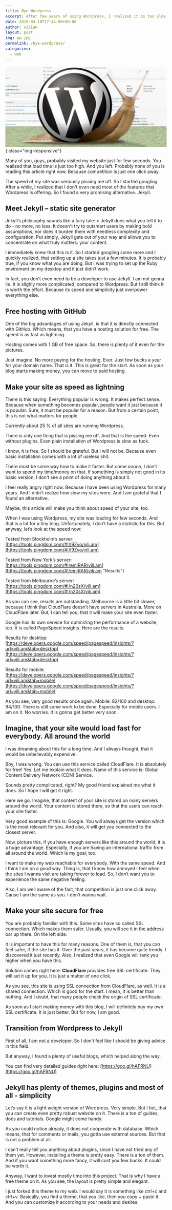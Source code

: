 ```yaml
---
title: Bye Wordpress
excerpt: After few years of using Wordpress, I realized it is too slow for me. So I moved my blog to much faster solution, called Jekyll.
date: 2018-03-10T17:44:00+00:00
author: viliam
layout: post
img: wp.jpg
permalink: /bye-wordpress/
categories:
  - web
---
```


![Wordpress is very slow](/images/wpslow.jpg){:class="img-responsive"}

Many of you, guys, probably visited my website just for few seconds. You realized that load time is just too high. And you left. Probably none of you is reading this article right now. Because competition is just one click away.

The speed of my site was seriously pissing me off. So I started googling. After a while, I realized that I don't even need most of the features that Wordpress is offering. So I found a very promising alternative. Jekyll.

## Meet Jekyll – static site generator

Jekyll’s philosophy sounds like a fairy tale: > Jekyll does what you tell it to do - no more, no less. It doesn't try to outsmart users by making bold assumptions, nor does it burden them with needless complexity and configuration. Put simply, Jekyll gets out of your way and allows you to concentrate on what truly matters: your content.

I immediately knew that this is it. So I started googling some more and I quickly realized, that setting up a site takes just a few minutes. It is probably true, if you know what you are doing. But I was trying to set up the Ruby enviroment on my desktop and it just didn’t work. 

In fact, you don’t even need to be a developer to use Jekyll. I am not gonna lie. It is slighly more complicated, compared to Wordpress. But I still think it is worth the effort. Because its speed and simplicity just overpower everything else.

## Free hosting with GitHub

One of the big advantages of using Jekyll, is that it is directly connected with GitHub. Which means, that you have a hosting solution for free. The speed is as fast as lightning.

Hosting comes with 1 GB of free space. So, there is plenty of it even for the pictures.

Just imagine. No more paying for the hosting. Ever. Just few bucks a year for your domain name. That is it.
This is great for the start. As soon as your blog starts making money, you can move to paid hosting.

## Make your site as speed as lightning

There is this saying: Everything popular is wrong. It makes perfect sense. Because when something becomes popular, people want it just because it is popular. Sure, it must be popular for a reason. But from a certain point, this is not what matters for people.

Currently about 25 % of all sites are running Wordpress. 

There is only one thing that is pissing me off. And that is the speed. Even without plugins. Even plain installation of Wordpress is slow as fuck.

I know, it is free. So I should be grateful. But I will not be. Because even basic installation comes with a lot of useless shit. 

There must be some way how to make it faster. But come oooon, I don’t want to spend my time/money on that. If something is simply not good in its basic version, I don’t see a point of doing anything about it.

I feel really angry right now. Because I have been using Wordpress for many years. And I didn’t realize how slow my sites were. And I am grateful that I found an alternative.

Maybe, this article will make you think about speed of your site, too.

When I was using Wordpress, my site was loading for few seconds. And that is a lot for a tiny blog. Unfortunately, I don’t have a statistic for this. But anyway, let’s look at the speed now:

Tested from Stockholm’s server: [https://tools.pingdom.com/#!/I9Zvo/vili.am](https://tools.pingdom.com/#!/I9Zvo/vili.am)

Tested from New York’s server: [https://tools.pingdom.com/#!/emiRAR/vili.am](https://tools.pingdom.com/#!/emiRAR/vili.am "Results")

Tested from Melbourne’s server: [https://tools.pingdom.com/#!/n20sX/vili.am](https://tools.pingdom.com/#!/n20sX/vili.am)

As you can see, results are outstanding. Melbourne is a little bit slower, because I think that CloudFlare doesn’t have servers in Australia. More on CloudFlare later. But, I can tell you, that it will make your site even faster. 

Google has its own service for optimizing the performance of a website, too. It is called PageSpeed insights. Here are the results.

Results for desktop: [https://developers.google.com/speed/pagespeed/insights/?url=vili.am&tab=desktop](https://developers.google.com/speed/pagespeed/insights/?url=vili.am&tab=desktop)

Results for mobile: [https://developers.google.com/speed/pagespeed/insights/?url=vili.am&tab=mobile](https://developers.google.com/speed/pagespeed/insights/?url=vili.am&tab=mobile)

As you see, very good results once again. Mobile: 82/100 and desktop: 94/100. There is still some work to be done. Especially for mobile users. I am on it. No worries. It is gonna get better very soon.

## Imagine, that your site would load fast for everybody. All around the world

I was dreaming about this for a long time. And I always thought, that it would be unbelievably expensive.

Boy, I was wrong. You can use this service called CloudFlare. It is absolutely for free! Yes. Let me explain what it does. Name of this service is: Global Content Delivery Network (CDN) Service.

Sounds pretty complicated, right? My good friend explained me what it does. So I hope I will get it right.

Here we go. Imagine, that content of your site is stored on many servers around the world. Your content is stored there, so that the users can reach your site faster.

Very good example of this is: Google. You will always get the version which is the most relevant for you. And also, it will get you connected to the closest server.

Now, picture this, if you have enough servers like this around the world, it is a huge advantage. Especially, if you are having an international traffic from all around the world. Which is my goal, too.

I want to make my web reachable for everybody. With the same speed. And I think I am on a good way. Thing is, that I know how annoyed I feel when the sites I wanna visit are taking forever to load. So, I don‘t want you to experience the same negative feeling.

Also, I am well aware of the fact, that competition is just one click away. Cause I am the same as you. I don’t wanna wait.

## Make your site secure for free

You are probably familiar with this. Some sites have so called SSL connection. Which makes them safer. Usually, you will see it in the address bar up there. On the left side.

It is important to have this for many reasons. One of them is, that you can feel safer, if the site has it. Over the past years, it has become quite trendy. I discovered it just recently. Also, I realized that even Google will rank you higher when you have this.

Solution comes right here. **CloudFlare** provides free SSL certificate. They will set it up for you. It is just a matter of one click.

As you see, this site is using SSL connection from CloudFlare, as well. It is a shared connection. Which is good for the start. I mean, it is better than nothing. And I doubt, that many people check the origin of SSL certificate.

As soon as I start making money with this blog, I will definitely buy my own SSL certificate. It is just better. But for now, I am good.

## Transition from Wordpress to Jekyll

First of all, I am not a developer. So I don’t feel like I should be giving advice in this field.

But anyway, I found a plenty of useful blogs, which helped along the way.

You can find very detailed guides right here: [https://goo.gl/hAFRNU](https://goo.gl/hAFRNU)

## Jekyll has plenty of themes, plugins and most of all - simplicity

Let’s say it is a light weight version of Wordpress. Very simple. But I bet, that you can create even pretty robust website on it. There is a ton of guides, docs and tutorials. Google might come handy.

As you could notice already, it does not cooperate with database. Which means, that for comments or mails, you gotta use external sources. But that is not a problem at all.

I can’t really tell you anything about plugins, since I have not tried any of them yet. 
However, installing a theme is pretty easy. There is a ton of them. And if you want something more fancy, it will cost you few bucks. It could be worth it. 

Anyway, I want to invest mostly time into this project. That is why I have a free theme on it. As you see, the layout is pretty simple and elegant.

I just forked this theme to my web. I would say it is something like ctrl+c and ctrl+v. Basically, you find a theme, that you like, then you copy + paste it. And you can customize it according to your needs and desires.
